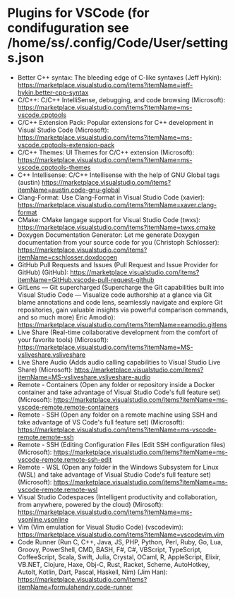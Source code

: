 # Plugins for VSCode (for condifuguration see /home/ss/.config/Code/User/settings.json

* Better C++ syntax: The bleeding edge of C-like syntaxes (Jeff Hykin): https://marketplace.visualstudio.com/items?itemName=jeff-hykin.better-cpp-syntax
* C/C++: C/C++ IntelliSense, debugging, and code browsing (Microsoft): https://marketplace.visualstudio.com/items?itemName=ms-vscode.cpptools
* C/C++ Extension Pack: Popular extensions for C++ development in Visual Studio Code (Microsoft): https://marketplace.visualstudio.com/items?itemName=ms-vscode.cpptools-extension-pack
* C/C++ Themes: UI Themes for C/C++ extension (Microsoft): https://marketplace.visualstudio.com/items?itemName=ms-vscode.cpptools-themes
* C++ Intellisense: C/C++ Intellisense with the help of GNU Global tags (austin) https://marketplace.visualstudio.com/items?itemName=austin.code-gnu-global
* Clang-Format: Use Clang-Format in Visual Studio Code (xavier): https://marketplace.visualstudio.com/items?itemName=xaver.clang-format
* CMake: CMake langage support for Visual Studio Code (twxs): https://marketplace.visualstudio.com/items?itemName=twxs.cmake
* Doxygen Documentation Generator: Let me generate Doxygen documentation from your source code for you (Christoph Schlosser): https://marketplace.visualstudio.com/items?itemName=cschlosser.doxdocgen
* GitHub Pull Requests and Issues (Pull Request and Issue Provider for GitHub) (GitHub): https://marketplace.visualstudio.com/items?itemName=GitHub.vscode-pull-request-github
* GitLens — Git supercharged (Supercharge the Git capabilities built into Visual Studio Code — Visualize code authorship at a glance via Git blame annotations and code lens, seamlessly navigate and explore Git repositories, gain valuable insights via powerful comparison commands, and so much more) Eric Amodio): https://marketplace.visualstudio.com/items?itemName=eamodio.gitlens
* Live Share (Real-time collaborative development from the comfort of your favorite tools) (Microsoft): https://marketplace.visualstudio.com/items?itemName=MS-vsliveshare.vsliveshare
* Live Share Audio (Adds audio calling capabilities to Visual Studio Live Share) (Microsoft): https://marketplace.visualstudio.com/items?itemName=MS-vsliveshare.vsliveshare-audio
* Remote - Containers (Open any folder or repository inside a Docker container and take advantage of Visual Studio Code's full feature set) (Microsoft): https://marketplace.visualstudio.com/items?itemName=ms-vscode-remote.remote-containers
* Remote - SSH (Open any folder on a remote machine using SSH and take advantage of VS Code's full feature set) (Microsoft): https://marketplace.visualstudio.com/items?itemName=ms-vscode-remote.remote-ssh
* Remote - SSH (Editing Configuration Files (Edit SSH configuration files) (Microsoft): https://marketplace.visualstudio.com/items?itemName=ms-vscode-remote.remote-ssh-edit
* Remote - WSL (Open any folder in the Windows Subsystem for Linux (WSL) and take advantage of Visual Studio Code's full feature set) (Microsoft): https://marketplace.visualstudio.com/items?itemName=ms-vscode-remote.remote-wsl
* Visual Studio Codespaces (Intelligent productivity and collaboration, from anywhere, powered by the cloud) (Mirosoft): https://marketplace.visualstudio.com/items?itemName=ms-vsonline.vsonline
* Vim (Vim emulation for Visual Studio Code) (vscodevim): https://marketplace.visualstudio.com/items?itemName=vscodevim.vim
* Code Runner (Run C, C++, Java, JS, PHP, Python, Perl, Ruby, Go, Lua, Groovy, PowerShell, CMD, BASH, F#, C#, VBScript, TypeScript, CoffeeScript, Scala, Swift, Julia, Crystal, OCaml, R, AppleScript, Elixir, VB.NET, Clojure, Haxe, Obj-C, Rust, Racket, Scheme, AutoHotkey, AutoIt, Kotlin, Dart, Pascal, Haskell, Nim) (Jim Han): https://marketplace.visualstudio.com/items?itemName=formulahendry.code-runner
